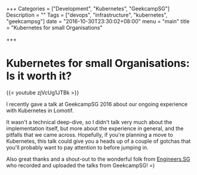 +++
Categories = ["Development", "Kubernetes", "GeekcampSG"]
Description = ""
Tags = ["devops", "infrastructure", "kubernetes", "geekcampsg"]
date = "2016-10-30T23:30:02+08:00"
menu = "main"
title = "Kubernetes for small Organisations"

+++

# Kubernetes for small Organisations: Is it worth it?

{{< youtube zjVcUg1JTBk >}}

I recently gave a talk at GeekcampSG 2016 about our ongoing experience with Kubernetes in Lomotif.

It wasn't a technical deep-dive, so I didn't talk very much about the implementation itself, but more about the experience in general, and the pitfalls that we came across. Hopefully, if you're planning a move to Kubernetes, this talk could give you a heads up of a couple of gotchas that you'll probably want to pay attention to before jumping in.

Also great thanks and a shout-out to the wonderful folk from [Engineers.SG](https://engineers.sg) who recorded and uploaded the talks from GeekcampSG! =)

